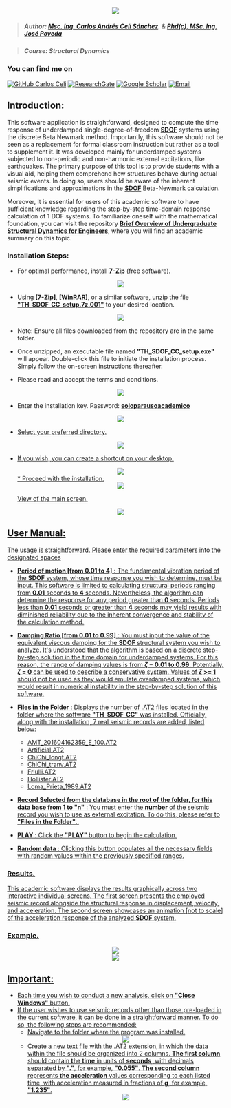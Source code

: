 <div align="center">
    <img src="https://github.com/Normando1945/Normando1945.github.io/assets/62081230/1ac0bf1d-67cd-43f6-87b0-141417a606db">
</div>

>##### Author:                 [Msc. Ing. Carlos Andrés Celi Sánchez](https://www.researchgate.net/profile/Carlos-Celi). & [Phd(c). MSc. Ing. José Poveda](https://www.torrefuerte.com)

>##### Course:                 Structural Dynamics


### **You can find me on**
[![GitHub Carlos Celi](https://img.shields.io/github/followers/Normando1945?label=follow&style=social)](https://github.com/Normando1945)
[![ResearchGate](https://img.shields.io/badge/-ResearchGate-00CCBB?style=social&logo=researchgate)](https://www.researchgate.net/profile/Carlos-Celi)
[![Google Scholar](https://img.shields.io/badge/-Google%20Scholar-4285F4?style=social&logo=google)](https://scholar.google.com.ec/citations?hl=es&user=yR4Gz7kAAAAJ)
<a href="Carlos Celi:normando1945@gmail.com"><img alt="Email" src="https://img.shields.io/badge/Email-normando1945@gmail.com-blue?style=flat&logo=gmail"></a>


## Introduction:
This software application is straightforward, designed to compute the time response of underdamped single-degree-of-freedom **[SDOF](https://en.wikipedia.org/wiki/Vibration)** systems using the discrete Beta Newmark method. Importantly, this software should not be seen as a replacement for formal classroom instruction but rather as a tool to supplement it. It was developed mainly for underdamped systems subjected to non-periodic and non-harmonic external excitations, like earthquakes. The primary purpose of this tool is to provide students with a visual aid, helping them comprehend how structures behave during actual seismic events. In doing so, users should be aware of the inherent simplifications and approximations in the **[SDOF](https://en.wikipedia.org/wiki/Vibration)** Beta-Newmark calculation.

Moreover, it is essential for users of this academic software to have sufficient knowledge regarding the step-by-step time-domain response calculation of 1 DOF systems. To familiarize oneself with the mathematical foundation, you can visit the repository **[Brief Overview of Undergraduate Structural Dynamics for Engineers](https://github.com/Normando1945/Normando1945.github.io)**, where you will find an academic summary on this topic.

### Installation Steps:
* For optimal performance, install **[7-Zip](https://www.7-zip.org/)** (free software).
  
    <div align="center">
        <img src= "https://github.com/Normando1945/Seismic-Time-Response-of-SDOF/assets/62081230/fed842ae-e290-40b7-a082-b557228eff39">
    </div>
* Using **[7-Zip]**, **[WinRAR]**, or a similar software, unzip the file **<u>"TH_SDOF_CC_setup.7z.001"</u>** to your desired location.
  
    <div align="center">
        <img src= "https://github.com/Normando1945/Seismic-Time-Response-of-SDOF/assets/62081230/236e6dd1-6147-4b4a-8061-7f950d0a8b95">
    </div>
    
* Note: Ensure all files downloaded from the repository are in the same folder.
* Once unzipped, an executable file named **"TH_SDOF_CC_setup.exe"** will appear. Double-click this file to initiate the installation process. Simply follow the on-screen instructions thereafter.
* Please read and accept the terms and conditions.
  <div align="center">
        <img src= "https://github.com/Normando1945/Seismic-Time-Response-of-SDOF/assets/62081230/3769f8e5-29c7-4013-9d5b-35564187be68">
  </div>
* Enter the installation key. Password: **<u>soloparausoacademico<u>**
  <div align="center">
      <img src= "https://github.com/Normando1945/Seismic-Time-Response-of-SDOF/assets/62081230/cc18dacd-f6be-4952-8918-c395d16a3af0">
  </div>
* Select your preferred directory.
  <div align="center">
      <img src= "https://github.com/Normando1945/Seismic-Time-Response-of-SDOF/assets/62081230/b781f405-a9f6-41bc-84f6-1c9b95adfc48">
  </div>
* If you wish, you can create a shortcut on your desktop.
  <div align="center">
      <img src= "https://github.com/Normando1945/Seismic-Time-Response-of-SDOF/assets/62081230/a39da2e6-cad3-4b66-a4af-082c1bcacf1b">
  </div>
  * Proceed with the installation.
  <div align="center">
      <img src= "https://github.com/Normando1945/Seismic-Time-Response-of-SDOF/assets/62081230/766c1a02-f343-48f8-8b8c-89958c3d1fb2">
  </div>

  View of the main screen.
  <div align="center">
      <img src= "https://github.com/Normando1945/Seismic-Time-Response-of-SDOF/assets/62081230/ac9b4f1a-82c0-4a9c-8e91-28586ccc906b">
  </div>
  


## User Manual:

The usage is straightforward. Please enter the required parameters into the designated spaces

* **Period of motion [from 0.01 to 4]** : The fundamental vibration period of the **SDOF** system, whose time response you wish to determine, must be input. This software is limited to calculating structural periods ranging from **0.01** seconds to **4** seconds. Nevertheless, the algorithm can determine the response for any period greater than **0** seconds. Periods less than **0.01** seconds or greater than **4** seconds may yield results with diminished reliability due to the inherent convergence and stability of the calculation method.
  
* **Damping Ratio [from 0.01 to 0.99]** : You must input the value of the equivalent viscous damping for the **SDOF** structural system you wish to analyze. It's understood that the algorithm is based on a discrete step-by-step solution in the time domain for underdamped systems. For this reason, the range of damping values is from **$\zeta$ = 0.01 to 0.99**. Potentially, **$\zeta$ = 0** can be used to describe a conservative system. Values of **$\zeta$ >= 1** should not be used as they would emulate overdamped systems, which would result in numerical instability in the step-by-step solution of this software.

* **Files in the Folder** : Displays the number of .AT2 files located in the folder where the software **"TH_SDOF_CC"** was installed. Officially, along with the installation, 7 real seismic records are added, listed below:
  - AMT_201604162359_E_100.AT2
  - Artificial.AT2
  - ChiChi_longt.AT2
  - ChiChi_tranv.AT2
  - Friulli.AT2
  - Hollister.AT2
  - Loma_Prieta_1989.AT2

* **Record Selected from the database in the root of the folder, for this data base from 1 to "n"** : You must enter the **number** of the seismic record you wish to use as external excitation. To do this, please refer to **"Files in the Folder"**..
* **PLAY** : Click the **"PLAY"** button to begin the calculation.
* **Random data** : Clicking this button populates all the necessary fields with random values within the previously specified ranges.

### Results.
This academic software displays the results graphically across two interactive individual screens. The first screen presents the employed seismic record alongside the structural response in displacement, velocity, and acceleration. The second screen showcases an animation [not to scale] of the acceleration response of the analyzed **SDOF** system.

### Example.
  <div align="center">
      <img src= "https://github.com/Normando1945/Seismic-Time-Response-of-SDOF/assets/62081230/8d20e7f9-ddfd-4bf3-8421-5f9ee07d2151">
  </div>
  <div align="center">
      <img src= "https://github.com/Normando1945/Seismic-Time-Response-of-SDOF/assets/62081230/4355650d-9b52-41a8-baf5-60647d3180bc">
  </div>

## Important: 
 - Each time you wish to conduct a new analysis, click on **"Close Windows"** button.
 - If the user wishes to use seismic records other than those pre-loaded in the current software, it can be done in a straightforward manner. To do so, the following steps are recommended:
    - Navigate to the folder where the program was installed.
          <div align="center">
              <img src= "https://github.com/Normando1945/Seismic-Time-Response-of-SDOF/assets/62081230/a7eac18b-80ad-465d-9fef-b0c9bcb10577">
          </div>
   - Create a new text file with the .AT2 extension, in which the data within the file should be organized into 2 columns. **The first column** should contain **the time** in units of **seconds**, with decimals separated by **"."**, for example, **"0.055"**. **The second column** represents **the acceleration** values corresponding to each listed time, with acceleration measured in fractions of **g**, for example, **"1.235"**.
          <div align="center">
              <img src= "https://github.com/Normando1945/Seismic-Time-Response-of-SDOF/assets/62081230/67dcd4cd-e09b-41ff-9d7c-674702b0b17d">
          </div>
